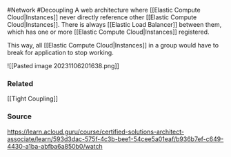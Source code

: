 #Network #Decoupling 
A web architecture where [[Elastic Compute Cloud|Instances]] never directly reference other [[Elastic Compute Cloud|Instances]]. There is always [[Elastic Load Balancer]] between them, which has one or more [[Elastic Compute Cloud|Instances]] registered.

This way, all [[Elastic Compute Cloud|Instances]] in a group would have to break for application to stop working.

![[Pasted image 20231106201638.png]]
### Related
[[Tight Coupling]]
### Source
https://learn.acloud.guru/course/certified-solutions-architect-associate/learn/593d3dac-575f-4c3b-bee1-54cee5a01eaf/b936b7ef-c649-4430-a1ba-abfba6a850b0/watch